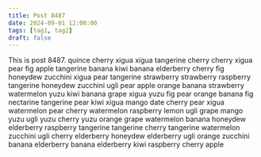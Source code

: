 ```yaml
---
title: Post 8487
date: 2024-09-01 12:00:00
tags: [tag1, tag2]
draft: false
---
```

This is post 8487.
quince
cherry
xigua
xigua
tangerine
cherry
cherry
xigua
pear
fig
apple
tangerine
banana
kiwi
banana
elderberry
cherry
fig
honeydew
zucchini
xigua
pear
tangerine
strawberry
strawberry
raspberry
tangerine
honeydew
zucchini
ugli
pear
apple
orange
banana
strawberry
watermelon
yuzu
kiwi
banana
grape
xigua
yuzu
fig
pear
orange
banana
fig
nectarine
tangerine
pear
kiwi
xigua
mango
date
cherry
pear
xigua
watermelon
pear
cherry
watermelon
raspberry
lemon
ugli
grape
mango
yuzu
ugli
yuzu
cherry
yuzu
orange
grape
watermelon
banana
honeydew
elderberry
raspberry
tangerine
tangerine
cherry
tangerine
watermelon
zucchini
ugli
cherry
elderberry
honeydew
elderberry
ugli
orange
zucchini
banana
elderberry
banana
elderberry
kiwi
raspberry
cherry
apple
